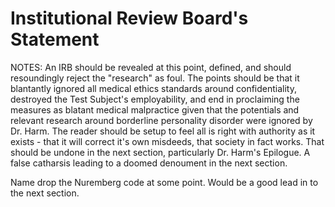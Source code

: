 # Institutional Review Board's Statement

NOTES: An IRB should be revealed at this point, defined, and should resoundingly reject the "research" as foul. The points should be that it blantantly ignored all medical ethics standards around confidentiality, destroyed the Test Subject's employability, and end in proclaiming the measures as blatant medical malpractice given that the potentials and relevant research around borderline personality disorder were ignored by Dr. Harm. The reader should be setup to feel all is right with authority as it exists - that it will correct it's own misdeeds, that society in fact works. That should be undone in the next section, particularly Dr. Harm's Epilogue. A false catharsis leading to a doomed denoument in the next section.

Name drop the Nuremberg code at some point. Would be a good lead in to the next section.
